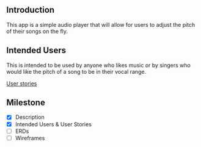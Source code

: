 ## Introduction
This app is a simple audio player that will allow for users to adjust the pitch of their songs on 
the fly. 

## Intended Users
This is intended to be used by anyone who likes music or by singers who would like the pitch of a
song to be in their vocal range.

[User stories](docs/user-stories.md)

## Milestone
* [x] Description
* [x] Intended Users &amp; User Stories
* [ ] ERDs
* [ ] Wireframes